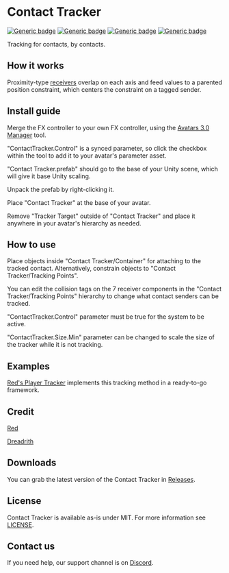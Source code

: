 # Contact Tracker
  
[![Generic badge](https://img.shields.io/badge/Unity-2019.4.31f1-informational.svg)](https://unity3d.com/unity/whats-new/2019.4.31)
[![Generic badge](https://img.shields.io/badge/SDK-AvatarSDK3-informational.svg)](https://vrchat.com/home/download)
[![Generic badge](https://img.shields.io/badge/License-MIT-informational.svg)](https://github.com/VRLabs/Contact-Tracker/blob/main/LICENSE)
[![Generic badge](https://img.shields.io/github/downloads/VRLabs/Contact-Tracker/total?label=Downloads)](https://github.com/VRLabs/Contact-Tracker/releases/latest)

Tracking for contacts, by contacts.

## How it works

Proximity-type [receivers](https://docs.vrchat.com/docs/contacts) overlap on each axis and feed values to a parented position constraint, which centers the constraint on a tagged sender.

## Install guide

Merge the FX controller to your own FX controller, using the [Avatars 3.0 Manager](https://github.com/VRLabs/Avatars-3.0-Manager) tool.

"ContactTracker.Control" is a synced parameter, so click the checkbox within the tool to add it to your avatar's parameter asset. 

"Contact Tracker.prefab" should go to the base of your Unity scene, which will give it base Unity scaling.

Unpack the prefab by right-clicking it.

Place "Contact Tracker" at the base of your avatar.

Remove "Tracker Target" outside of "Contact Tracker" and place it anywhere in your avatar's hierarchy as needed.

## How to use

Place objects inside "Contact Tracker/Container" for attaching to the tracked contact. Alternatively, constrain objects to "Contact Tracker/Tracking Points".

You can edit the collision tags on the 7 receiver components in the "Contact Tracker/Tracking Points" hierarchy to change what contact senders can be tracked.

"ContactTracker.Control" parameter must be true for the system to be active.

"ContactTracker.Size.Min" parameter can be changed to scale the size of the tracker while it is not tracking.

## Examples

[Red's Player Tracker](https://github.com/hfcRed/Player-Tracker) implements this tracking method in a ready-to-go framework.

## Credit

[Red](https://github.com/hfcRed)

[Dreadrith](https://github.com/Dreadrith)

## Downloads

You can grab the latest version of the Contact Tracker in [Releases](https://github.com/VRLabs/Contact-Tracker/releases/latest).

## License

Contact Tracker is available as-is under MIT. For more information see [LICENSE](https://github.com/VRLabs/Contact-Tracker/blob/main/LICENSE).

## Contact us

If you need help, our support channel is on [Discord](https://discord.vrlabs.dev).
